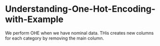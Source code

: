 # Understanding-One-Hot-Encoding-with-Example

We perform OHE when we have nominal data. THis creates new columns for each category by removing the main column.
